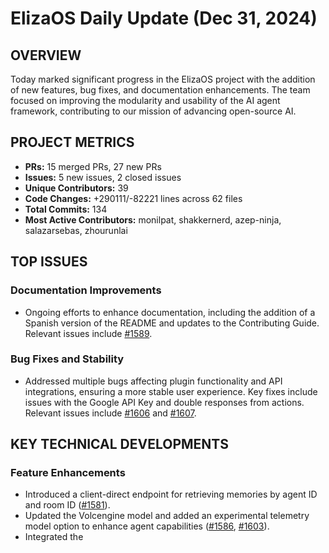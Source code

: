 # ElizaOS Daily Update (Dec 31, 2024)

## OVERVIEW 
Today marked significant progress in the ElizaOS project with the addition of new features, bug fixes, and documentation enhancements. The team focused on improving the modularity and usability of the AI agent framework, contributing to our mission of advancing open-source AI.

## PROJECT METRICS
- **PRs:** 15 merged PRs, 27 new PRs
- **Issues:** 5 new issues, 2 closed issues
- **Unique Contributors:** 39
- **Code Changes:** +290111/-82221 lines across 62 files
- **Total Commits:** 134
- **Most Active Contributors:** monilpat, shakkernerd, azep-ninja, salazarsebas, zhourunlai

## TOP ISSUES
### Documentation Improvements
- Ongoing efforts to enhance documentation, including the addition of a Spanish version of the README and updates to the Contributing Guide. Relevant issues include [#1589](https://github.com/elizaos/eliza/issues/1589).

### Bug Fixes and Stability
- Addressed multiple bugs affecting plugin functionality and API integrations, ensuring a more stable user experience. Key fixes include issues with the Google API Key and double responses from actions. Relevant issues include [#1606](https://github.com/elizaos/eliza/issues/1606) and [#1607](https://github.com/elizaos/eliza/issues/1607).

## KEY TECHNICAL DEVELOPMENTS
### Feature Enhancements
- Introduced a client-direct endpoint for retrieving memories by agent ID and room ID ([#1581](https://github.com/elizaos/eliza/pull/1581)).
- Updated the Volcengine model and added an experimental telemetry model option to enhance agent capabilities ([#1586](https://github.com/elizaos/eliza/pull/1586), [#1603](https://github.com/elizaos/eliza/pull/1603)).
- Integrated the